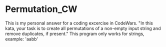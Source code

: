 # Permutation_CW
This is my personal answer for a coding excercise in CodeWars. "In this kata, your task is to create all permutations of a non-empty input string and remove duplicates, if present."
This program only works for strings, example: 'aabb'
